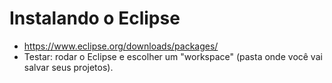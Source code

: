 # Instalando o Eclipse

- https://www.eclipse.org/downloads/packages/
- Testar: rodar o Eclipse e escolher um "workspace" (pasta onde você vai salvar seus projetos).
